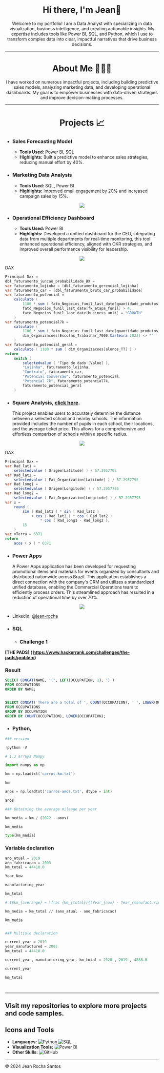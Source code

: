 <h1 align="center"> Hi there, I'm Jean👋</h1>

<div align="center"> Welcome to my portfolio! I am a Data Analyst with specializing in data visualization, business intelligence, and creating actionable insights. My expertise includes tools like Power BI, SQL, and Python, which I use to transform complex data into clear, impactful narratives that drive business decisions.</div>

---


<h1 align="center"> About Me 🙎🏽‍♂️ </h1>

<div align="center"> I have worked on numerous impactful projects, including building predictive sales models, analyzing marketing data, and developing operational dashboards. My goal is to empower businesses with data-driven strategies and improve decision-making processes.</div>

---

<h1 align="center"> Projects 📈 </h1>

- ### Sales Forecasting Model
  - **Tools Used:** Power BI, SQL
  - **Highlights:** Built a predictive model to enhance sales strategies, reducing manual effort by 40%.

- ### Marketing Data Analysis
  - **Tools Used:** SQL, Power BI
  - **Highlights:** Improved email engagement by 20% and increased campaign sales by 15%.
 
 <p align="center">
  <kbd>
    <img src="https://github.com/jean-rocha1/MyPortfolio/blob/main/Captura%20de%20tela%202025-01-26%20221207.png"></img>
  </kbd>
</p> 

- ### Operational Efficiency Dashboard
  - **Tools Used:** Power BI
  - **Highlights:** Developed a unified dashboard for the CEO, integrating data from multiple departments for real-time monitoring, this tool enhanced operational efficiency, aligned with OKR strategies, and improved overall performance visibility for leadership.

<p align="center">
  <kbd>
    <img src="https://github.com/jean-rocha1/MyPortfolio/blob/main/V%C3%ADdeo%20sem%20t%C3%ADtulo%20(1).gif"></img>
  </kbd>
</p>

DAX
```csharp
Principal Dax =
dbl_faturamento_juncao_probabilidade_BX =
var faturamento_lojinha = [dbl_faturamento_gerencial_lojinha]
var faturamento_car = [dbl_faturamento_bruto_car_probabilidade]
var faturamento_potencial =
    calculate (
        1100 * sum ( fato_Negocios_funil_last_date[quantidade_produtos] ),
        fato_Negocios_funil_last_date[fk_etapa_funil] > 4,
        fato_Negocios_funil_last_date[business_unit] = "GROWTH"
    )
var faturamento_potencial7k =
    calculate (
        1100 * sum ( fato_Negocios_funil_last_date[quantidade_produtos] ),
        dim_Organizacoes[Escolas_Trabalhar_7000.Carteira 2023] <> ""
    )
var faturamento_potencial_geral =
    calculate ( 1100 * sum ( dim_Organizacoes[alunos_TT] ) )
return
    switch (
        selectedvalue ( 'Tipo de dado'[Value] ),
        "Lojinha", faturamento_lojinha,
        "Contrato", faturamento_car,
        "Potencial Conversão", faturamento_potencial,
        "Potencial 7k", faturamento_potencial7k,
        faturamento_potencial_geral
    )


````
- ### Square Analysis, **[click here](https://app.powerbi.com/reportEmbed?reportId=fc7abf58-d2d1-4802-9bfc-ccd80abb21ad&autoAuth=true&ctid=30cb66b6-2919-4c93-b208-6b8e8cefdd39/)**.
  This project enables users to accurately determine the distance between a selected school and nearby schools. The information provided includes the number of pupils in each school, their locations, and the average ticket price. This allows for a comprehensive and effortless comparison of schools within a specific radius.

<p align="center">
  <kbd>
    <img src="https://github.com/jean-rocha1/MyPortfolio/blob/main/Design%20sem%20nome.gif"></img>
  </kbd>
</p>

DAX
```csharp
Principal Dax = 
var Rad_lat1 =
    selectedvalue ( Origem[Latitude] ) / 57.2957795
var Rad_lat2 =
    selectedvalue ( Fat_Organization[Latitude] ) / 57.2957795
var Rad_long1 =
    selectedvalue ( Origem[Longitude] ) / 57.2957795
var Rad_long2 =
    selectedvalue ( Fat_Organization[Longitude] ) / 57.2957795
var x =
    round (
        sin ( Rad_lat1 ) * sin ( Rad_lat2 )
            + cos ( Rad_lat1 ) * cos ( Rad_lat2 )
                * cos ( Rad_long1 - Rad_long2 ),
        15
    )
var vTerra = 6371
return
    acos ( x ) * 6371

````
- ### Power Apps

  A Power Apps application has been developed for requesting promotional items and materials for events organized by consultants and distributed nationwide across Brazil. This application establishes a direct connection with the company's CRM and utilizes a standardized unified database, enabling the Commercial Operations team to efficiently process orders. This streamlined approach has resulted in a reduction of operational time by over 70%.

<p align="center">
  <kbd>
    <img src="https://github.com/jean-rocha1/MyPortfolio/blob/main/Design%20sem%20nome%20(1).gif"></img>
  </kbd>
</p>


- LinkedIn: [@jean-rocha](https://linkedin.com/in/jean-rocha)

- ### SQL 
  - ### Challenge 1 

**[THE PADS] ( https://www.hackerrank.com/challenges/the-pads/problem)**  

### Result
```SQL 
SELECT CONCAT(NAME, '(', LEFT(OCCUPATION, 1), ')')
FROM OCCUPATIONS
ORDER BY NAME;


SELECT CONCAT('There are a total of ', COUNT(OCCUPATION), ' ', LOWER(OCCUPATION), 's.')
FROM OCCUPATIONS
GROUP BY OCCUPATION
ORDER BY COUNT(OCCUPATION), LOWER(OCCUPATION);
```

- ### Python, 

```Python 
### version

!python -V

# 1.3 arrays Numpy

import numpy as np

km = np.loadtxt('carros-km.txt')

km

anos = np.loadtxt('carros-anos.txt', dtype = int)

anos

### Obtaining the average mileage per year

km_media = km / (2022 - anos)

km_media

type(km_media)

```

### Variable declaration


```Python 
ano_atual = 2019
ano_fabricacao = 2003
km_total = 44410.0

Year_Now

manufacturing_year

km_total

# $$km_{averange} = \frac {km_{total}}{(Year_{now} - Year_{manufacturing})}$$

km_media = km_total // (ano_atual - ano_fabricacao)

km_media


### Multiple declaration

current_year = 2019
year_manufactured = 2003
km_total = 44410.0

current_year, manufacturing_year, km_total = 2020 , 2019 , 4888.0

current_year

km_total




```
---
Visit my repositories to explore more projects and code samples.
---
## Icons and Tools

- **Languages:** ![Python](https://img.shields.io/badge/Python-3776AB?style=for-the-badge&logo=python&logoColor=white) ![SQL](https://img.shields.io/badge/SQL-316192?style=for-the-badge&logo=postgresql&logoColor=white)
- **Visualization Tools:** ![Power BI](https://img.shields.io/badge/PowerBI-F2C811?style=for-the-badge&logo=powerbi&logoColor=black)
- **Other Skills:** ![GitHub](https://img.shields.io/badge/GitHub-181717?style=for-the-badge&logo=github&logoColor=white)

---

&copy; 2024 Jean Rocha Santos
